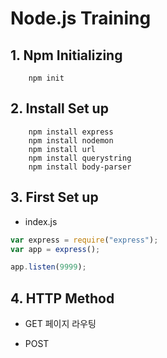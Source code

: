 # Node.js Training

## 1. Npm Initializing

```
    npm init
```

## 2. Install Set up

```
    npm install express
    npm install nodemon
    npm install url
    npm install querystring
    npm install body-parser
```

## 3. First Set up

- index.js

```javascript
var express = require("express");
var app = express();

app.listen(9999);
```

## 4. HTTP Method

- GET
  페이지 라우팅

- POST
